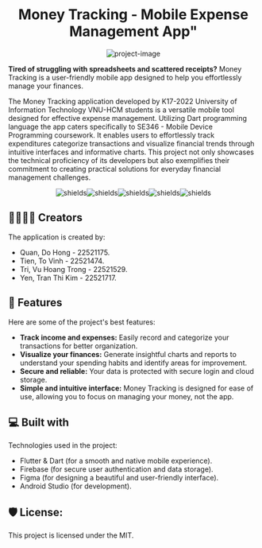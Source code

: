 <h1 align="center" id="title">Money Tracking - Mobile Expense Management App"</h1>

<p align="center"><img src="https://socialify.git.ci/quandohong109/SE346_MoneyTracking/image?font=Source%20Code%20Pro&amp;logo=https%3A%2F%2Fi.postimg.cc%2FWb396tQC%2Fplay-store-512.png&amp;name=1&amp;pattern=Overlapping%20Hexagons&amp;theme=Auto" alt="project-image"></p>

**Tired of struggling with spreadsheets and scattered receipts?** Money Tracking is a user-friendly mobile app designed to help you effortlessly manage your finances. 

<p id="description">The Money Tracking application developed by K17-2022 University of Information Technology VNU-HCM students is a versatile mobile tool designed for effective expense management. Utilizing Dart programming language the app caters specifically to SE346 - Mobile Device Programming coursework. It enables users to effortlessly track expenditures categorize transactions and visualize financial trends through intuitive interfaces and informative charts. This project not only showcases the technical proficiency of its developers but also exemplifies their commitment to creating practical solutions for everyday financial management challenges.</p>

<p align="center"><img src="https://img.shields.io/badge/Flutter-02569B?logo=flutter&amp;logoColor=fff&amp;style=flat" alt="shields"><img src="https://img.shields.io/badge/Dart-0175C2?logo=dart&amp;logoColor=fff&amp;style=flat" alt="shields"><img src="https://img.shields.io/badge/Firebase-FFCA28?logo=firebase&amp;logoColor=000&amp;style=flat" alt="shields"><img src="https://img.shields.io/badge/Figma-F24E1E?logo=figma&amp;logoColor=fff&amp;style=flat" alt="shields"><img src="https://img.shields.io/badge/Android%20Studio-3DDC84?logo=androidstudio&amp;logoColor=fff&amp;style=flat" alt="shields"></p>
  
<h2>👨‍💻👩‍💻 Creators </h2>

The application is created by:
*  Quan, Do Hong       - 22521175.
*  Tien, To Vinh       - 22521474.
*  Tri, Vu Hoang Trong - 22521529.
*  Yen, Tran Thi Kim   - 22521717.

<h2>🧐 Features</h2>

Here are some of the project's best features:

*   **Track income and expenses:** Easily record and categorize your transactions for better organization.
*   **Visualize your finances:** Generate insightful charts and reports to understand your spending habits and identify areas for improvement.
*   **Secure and reliable:** Your data is protected with secure login and cloud storage. 
*   **Simple and intuitive interface:** Money Tracking is designed for ease of use, allowing you to focus on managing your money, not the app.
  
<h2>💻 Built with</h2>

Technologies used in the project:

*   Flutter & Dart (for a smooth and native mobile experience).
*   Firebase (for secure user authentication and data storage).
*   Figma (for designing a beautiful and user-friendly interface).
*   Android Studio (for development).
  
<h2>🛡️ License:</h2>

This project is licensed under the MIT.
